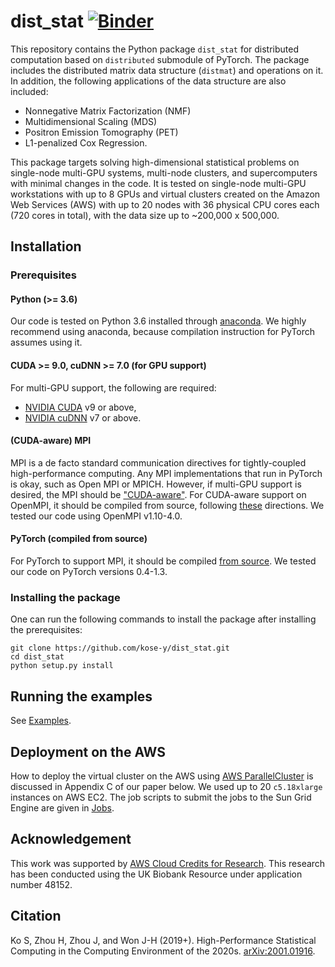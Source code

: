 # dist_stat [![Binder](https://mybinder.org/badge_logo.svg)](https://mybinder.org/v2/gh/kose-y/dist_stat/master)


This repository contains the Python package `dist_stat` for distributed computation based on `distributed` submodule of PyTorch. The package includes the distributed matrix data structure (`distmat`) and operations on it. In addition, the following applications of the data structure are also included:
- Nonnegative Matrix Factorization (NMF)
- Multidimensional Scaling (MDS)
- Positron Emission Tomography (PET)
- L1-penalized Cox Regression.

This package targets solving high-dimensional statistical problems on single-node multi-GPU systems, multi-node clusters, and supercomputers with minimal changes in the code. It is tested on single-node multi-GPU workstations with up to 8 GPUs and virtual clusters created on the Amazon Web Services (AWS) with up to 20 nodes with 36 physical CPU cores each (720 cores in total), with the data size up to ~200,000 x 500,000.

## Installation
### Prerequisites
#### Python (>= 3.6)
Our code is tested on Python 3.6 installed through [anaconda](https://www.anaconda.com/distribution/#download-section). We highly recommend using anaconda, because compilation instruction for PyTorch assumes using it.

#### CUDA >= 9.0, cuDNN >= 7.0 (for GPU support)
For multi-GPU support, the following are required:
- [NVIDIA CUDA](https://developer.nvidia.com/cuda-downloads) v9 or above,
- [NVIDIA cuDNN](https://developer.nvidia.com/cudnn) v7 or above.

#### (CUDA-aware) MPI
MPI is a de facto standard communication directives for tightly-coupled high-performance computing. Any MPI implementations that run in PyTorch is okay, such as Open MPI or MPICH. However, if multi-GPU support is desired, the MPI should be ["CUDA-aware"](https://devblogs.nvidia.com/introduction-cuda-aware-mpi/). For CUDA-aware support on OpenMPI, it should be compiled from source, following [these](https://www.open-mpi.org/faq/?category=buildcuda) directions.
We tested our code using OpenMPI v1.10-4.0. 

#### PyTorch (compiled from source)
For PyTorch to support MPI, it should be compiled [from source](https://github.com/pytorch/pytorch#from-source). We tested our code on PyTorch versions 0.4-1.3.

### Installing the package
One can run the following commands to install the package after installing the prerequisites:
```
git clone https://github.com/kose-y/dist_stat.git
cd dist_stat
python setup.py install
```

## Running the examples
See [Examples](./examples).

## Deployment on the AWS
How to deploy the virtual cluster on the AWS using [AWS ParallelCluster](https://docs.aws.amazon.com/parallelcluster/) is discussed in Appendix C of our paper below. We used up to 20 `c5.18xlarge` instances on AWS EC2. The job scripts to submit the jobs to the Sun Grid Engine are given in [Jobs](./jobs).

## Acknowledgement
This work was supported by [AWS Cloud Credits for Research](https://aws.amazon.com/research-credits/). This research has been conducted using the UK Biobank Resource under application number 48152.

## Citation

Ko S, Zhou H, Zhou J, and Won J-H (2019+). High-Performance Statistical Computing in the Computing Environment of the 2020s. [arXiv:2001.01916](https://arxiv.org/abs/2001.01916).
